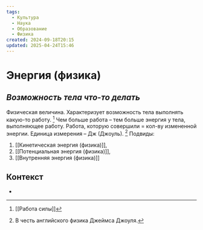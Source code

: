 ```yaml
---
tags:
  - Культура
  - Наука
  - Образование
  - Физика
created: 2024-09-18T20:15
updated: 2025-04-24T15:46
---
```

# Энергия (физика)

## ***Возможность тела что-то делать***
Физическая величина. Характеризует возможность тела выполнять какую-то работу. [^1]
Чем больше работа – тем больше энергия у тела, выполняющее работу.
Работа, которую совершили = кол-ву измененной энергии.
Единица измерения – Дж (Джоуль). [^2]
Подвиды:
1. [[Кинетическая энергия (физика)]], 
2. [[Потенциальная энергия (физика)]], 
3. [[Внутренняя энергия (физика)]]


## Контекст
- 

[^1]: [[Работа силы]]
[^2]: В честь английского физика Джеймса Джоуля.